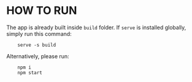 # HOW TO RUN

The app is already built inside `build` folder. If `serve` is installed globally, simply run this command:

```
    serve -s build
```

Alternatively, please run:

```
    npm i
    npm start
```
